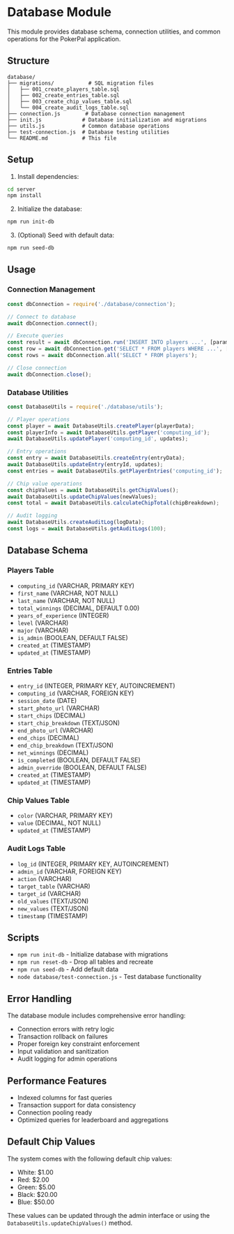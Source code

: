 # Database Module

This module provides database schema, connection utilities, and common operations for the PokerPal application.

## Structure

```
database/
├── migrations/           # SQL migration files
│   ├── 001_create_players_table.sql
│   ├── 002_create_entries_table.sql
│   ├── 003_create_chip_values_table.sql
│   └── 004_create_audit_logs_table.sql
├── connection.js        # Database connection management
├── init.js             # Database initialization and migrations
├── utils.js            # Common database operations
├── test-connection.js  # Database testing utilities
└── README.md           # This file
```

## Setup

1. Install dependencies:
```bash
cd server
npm install
```

2. Initialize the database:
```bash
npm run init-db
```

3. (Optional) Seed with default data:
```bash
npm run seed-db
```

## Usage

### Connection Management

```javascript
const dbConnection = require('./database/connection');

// Connect to database
await dbConnection.connect();

// Execute queries
const result = await dbConnection.run('INSERT INTO players ...', [params]);
const row = await dbConnection.get('SELECT * FROM players WHERE ...', [params]);
const rows = await dbConnection.all('SELECT * FROM players');

// Close connection
await dbConnection.close();
```

### Database Utilities

```javascript
const DatabaseUtils = require('./database/utils');

// Player operations
const player = await DatabaseUtils.createPlayer(playerData);
const playerInfo = await DatabaseUtils.getPlayer('computing_id');
await DatabaseUtils.updatePlayer('computing_id', updates);

// Entry operations
const entry = await DatabaseUtils.createEntry(entryData);
await DatabaseUtils.updateEntry(entryId, updates);
const entries = await DatabaseUtils.getPlayerEntries('computing_id');

// Chip value operations
const chipValues = await DatabaseUtils.getChipValues();
await DatabaseUtils.updateChipValues(newValues);
const total = await DatabaseUtils.calculateChipTotal(chipBreakdown);

// Audit logging
await DatabaseUtils.createAuditLog(logData);
const logs = await DatabaseUtils.getAuditLogs(100);
```

## Database Schema

### Players Table
- `computing_id` (VARCHAR, PRIMARY KEY)
- `first_name` (VARCHAR, NOT NULL)
- `last_name` (VARCHAR, NOT NULL)
- `total_winnings` (DECIMAL, DEFAULT 0.00)
- `years_of_experience` (INTEGER)
- `level` (VARCHAR)
- `major` (VARCHAR)
- `is_admin` (BOOLEAN, DEFAULT FALSE)
- `created_at` (TIMESTAMP)
- `updated_at` (TIMESTAMP)

### Entries Table
- `entry_id` (INTEGER, PRIMARY KEY, AUTOINCREMENT)
- `computing_id` (VARCHAR, FOREIGN KEY)
- `session_date` (DATE)
- `start_photo_url` (VARCHAR)
- `start_chips` (DECIMAL)
- `start_chip_breakdown` (TEXT/JSON)
- `end_photo_url` (VARCHAR)
- `end_chips` (DECIMAL)
- `end_chip_breakdown` (TEXT/JSON)
- `net_winnings` (DECIMAL)
- `is_completed` (BOOLEAN, DEFAULT FALSE)
- `admin_override` (BOOLEAN, DEFAULT FALSE)
- `created_at` (TIMESTAMP)
- `updated_at` (TIMESTAMP)

### Chip Values Table
- `color` (VARCHAR, PRIMARY KEY)
- `value` (DECIMAL, NOT NULL)
- `updated_at` (TIMESTAMP)

### Audit Logs Table
- `log_id` (INTEGER, PRIMARY KEY, AUTOINCREMENT)
- `admin_id` (VARCHAR, FOREIGN KEY)
- `action` (VARCHAR)
- `target_table` (VARCHAR)
- `target_id` (VARCHAR)
- `old_values` (TEXT/JSON)
- `new_values` (TEXT/JSON)
- `timestamp` (TIMESTAMP)

## Scripts

- `npm run init-db` - Initialize database with migrations
- `npm run reset-db` - Drop all tables and recreate
- `npm run seed-db` - Add default data
- `node database/test-connection.js` - Test database functionality

## Error Handling

The database module includes comprehensive error handling:
- Connection errors with retry logic
- Transaction rollback on failures
- Proper foreign key constraint enforcement
- Input validation and sanitization
- Audit logging for admin operations

## Performance Features

- Indexed columns for fast queries
- Transaction support for data consistency
- Connection pooling ready
- Optimized queries for leaderboard and aggregations

## Default Chip Values

The system comes with the following default chip values:
- White: $1.00
- Red: $2.00  
- Green: $5.00
- Black: $20.00
- Blue: $50.00

These values can be updated through the admin interface or using the `DatabaseUtils.updateChipValues()` method.